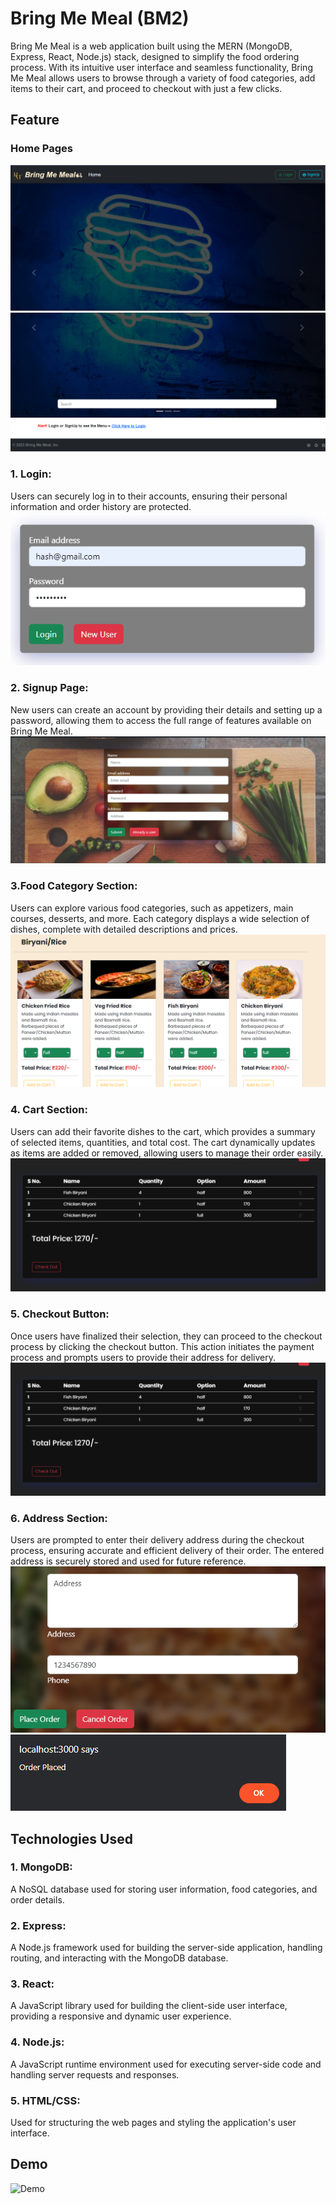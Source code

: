 # Bring Me Meal (BM2)
Bring Me Meal is a web application built using the MERN (MongoDB, Express, React, Node.js) stack, designed to simplify the food ordering process. With its intuitive user interface and seamless functionality, Bring Me Meal allows users to browse through a variety of food categories, add items to their cart, and proceed to checkout with just a few clicks.

## Feature

### Home Pages
![Home 1](IMAGES/1.png)
![Home 2](IMAGES/2.png)

### 1. Login: 
Users can securely log in to their accounts, ensuring their personal information and order history are protected.
![Login](IMAGES/4.png)
### 2. Signup Page: 
New users can create an account by providing their details and setting up a password, allowing them to access the full range of features available on Bring Me Meal.
![Sign Up](IMAGES/3.png)
### 3.Food Category Section: 
Users can explore various food categories, such as appetizers, main courses, desserts, and more. Each category displays a wide selection of dishes, complete with detailed descriptions and prices.
![Food Category](IMAGES/6.png)
### 4. Cart Section: 
Users can add their favorite dishes to the cart, which provides a summary of selected items, quantities, and total cost. The cart dynamically updates as items are added or removed, allowing users to manage their order easily.
![Cart](IMAGES/7.png)
### 5. Checkout Button: 
Once users have finalized their selection, they can proceed to the checkout process by clicking the checkout button. This action initiates the payment process and prompts users to provide their address for delivery.
![Checkout button](IMAGES/7.png)
### 6. Address Section: 
Users are prompted to enter their delivery address during the checkout process, ensuring accurate and efficient delivery of their order. The entered address is securely stored and used for future reference.
![Address](IMAGES/8.png)
![Address](IMAGES/9.png)
## Technologies Used
### 1. MongoDB: 
A NoSQL database used for storing user information, food categories, and order details.
### 2. Express: 
A Node.js framework used for building the server-side application, handling routing, and interacting with the MongoDB database.
### 3. React: 
A JavaScript library used for building the client-side user interface, providing a responsive and dynamic user experience.
### 4. Node.js: 
A JavaScript runtime environment used for executing server-side code and handling server requests and responses.
### 5. HTML/CSS: 
Used for structuring the web pages and styling the application's user interface.

## Demo
![Demo](IMAGES/demo_Video.gif)
